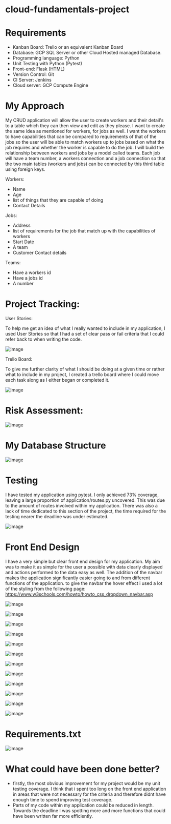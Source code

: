 # cloud-fundamentals-project

# Requirements

- Kanban Board: Trello or an equivalent Kanban Board
- Database: GCP SQL Server or other Cloud Hosted managed Database.
- Programming language: Python
- Unit Testing with Python (Pytest)
- Front-end: Flask (HTML)
- Version Control: Git
- CI Server: Jenkins
- Cloud server: GCP Compute Engine

# My Approach

My CRUD application will allow the user to create workers and their detail's to a table which they can then view and edit as they please. I want to create the same idea as mentioned for workers, for jobs as well. I want the workers to have capabilities that can be compared to requirements of that of the jobs so the user will be able to match workers up to jobs based on what the job requires and whether the worker is capable to do the job. I will build the relationship between workers and jobs by a model called teams. Each job will have a team number, a workers connection and a job connection so that the two main tables (workers and jobs) can be connected by this third table using foreign keys.

Workers:
- Name
- Age
- list of things that they are capable of doing
- Contact Details

Jobs:
- Address
- list of requirements for the job that match up with the capabilities of workers
- Start Date
- A team
- Customer Contact details

Teams:
- Have a workers id
- Have a jobs id
- A number 


# Project Tracking:
User Stories:

To help me get an idea of what I really wanted to include in my application, I used User Stories so that I had a set of clear pass or fail criteria that I could refer back to when writing the code.

![image](https://user-images.githubusercontent.com/80106830/111926916-a86f4200-8aa6-11eb-9e6c-55651897a1ae.png)


Trello Board:

To give me further clarity of what I should be doing at a given time or rather what to include in my project, I created a trello board where I could move each task along as I either began or completed it.


![image](https://user-images.githubusercontent.com/80106830/111927254-094b4a00-8aa8-11eb-9473-5ed353b17fc0.png)



# Risk Assessment:

![image](https://user-images.githubusercontent.com/80106830/111937825-85ea2280-8ac0-11eb-9eb1-211b6abd7353.png)



# My Database Structure
![image](https://user-images.githubusercontent.com/80106830/111928127-ae672200-8aaa-11eb-973c-dac452e5b25d.png)




# Testing

I have tested my application using pytest. I only achieved 73% coverage, leaving a large proportion of application/routes.py uncovered. This was due to the amount of routes involved within my application. There was also a lack of time dedicated to this section of the project, the time required for the testing nearer the deadline was under estimated.

![image](https://user-images.githubusercontent.com/80106830/111929471-4d414d80-8aae-11eb-99cf-9a6b585cdcfd.png)










# Front End Design
I have a very simple but clear front end design for my application. My aim was to make it as simple for the user a possible with data clearly displayed and actions performed to the data easy as well. The addition of the navbar makes the application significantly easier going to and from different functions of the application. to give the navbar the hover effect i used a lot of the styling from the following page: https://www.w3schools.com/howto/howto_css_dropdown_navbar.asp


![image](https://user-images.githubusercontent.com/80106830/111923142-99cc5f00-8a95-11eb-8445-de80df4416ad.png)


![image](https://user-images.githubusercontent.com/80106830/111923160-c08a9580-8a95-11eb-9775-86654a1de5c7.png)


![image](https://user-images.githubusercontent.com/80106830/111923648-1102f280-8a98-11eb-88dd-d817b4825be6.png)


![image](https://user-images.githubusercontent.com/80106830/111923668-24ae5900-8a98-11eb-843c-c4fc0feaeecc.png)


![image](https://user-images.githubusercontent.com/80106830/111923713-5f17f600-8a98-11eb-9b43-650265bef0c5.png)


![image](https://user-images.githubusercontent.com/80106830/111923729-6fc86c00-8a98-11eb-9644-1608806b590c.png)


![image](https://user-images.githubusercontent.com/80106830/111923749-8a024a00-8a98-11eb-8dc6-5d39af4bac2d.png)


![image](https://user-images.githubusercontent.com/80106830/111923772-af8f5380-8a98-11eb-81fd-a405eefa8df5.png)


![image](https://user-images.githubusercontent.com/80106830/111923796-cb92f500-8a98-11eb-9c98-85c87a35c7b8.png)


![image](https://user-images.githubusercontent.com/80106830/111923809-e36a7900-8a98-11eb-9e09-1714f45bff0f.png)


![image](https://user-images.githubusercontent.com/80106830/111924248-6c82af80-8a9b-11eb-8462-35653c5c8fe4.png)


![image](https://user-images.githubusercontent.com/80106830/111923924-9f2ba880-8a99-11eb-8068-3588c8390975.png)


# Requirements.txt
![image](https://user-images.githubusercontent.com/80106830/111922721-3b9e7c80-8a93-11eb-9c49-09774ff570da.png)


# What could have been done better?
- firstly, the most obvious improvement for my project would be my unit testing coverage. I think that i spent too long on the front end application in areas that were not         necessary for the criteria and therefore didnt have enough time to spend improving test coverage. 
- Parts of my code within my application could be reduced in length. Towards the deadline I was spotting more and more functions that could have been written far more efficiently. 





